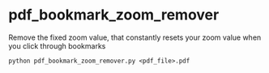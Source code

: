 # pdf_bookmark_zoom_remover
Remove the fixed zoom value, that constantly resets your zoom value when you click through bookmarks

`python pdf_bookmark_zoom_remover.py <pdf_file>.pdf`
